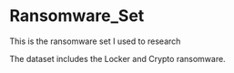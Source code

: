 # Ransomware_Set
This is the ransomware set I used to research

The dataset includes the Locker and Crypto ransomware.

